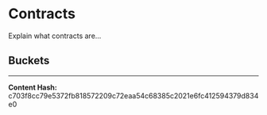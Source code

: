 

Contracts
=========


Explain what contracts are...


Buckets
-------




-----
**Content Hash:** c703f8cc79e5372fb818572209c72eaa54c68385c2021e6fc412594379d834e0
